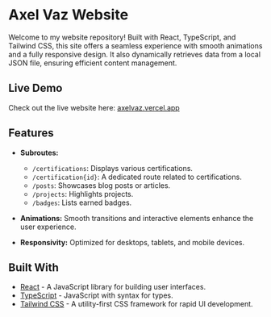 # Axel Vaz Website

Welcome to my website repository! Built with React, TypeScript, and Tailwind CSS, this site offers a seamless experience with smooth animations and a fully responsive design. It also dynamically retrieves data from a local JSON file, ensuring efficient content management.

## Live Demo

Check out the live website here: [axelvaz.vercel.app](https://axelvaz.vercel.app)

## Features

- **Subroutes:**  
  - `/certifications`: Displays various certifications.  
  - `/certification{id}`: A dedicated route related to certifications.  
  - `/posts`: Showcases blog posts or articles.  
  - `/projects`: Highlights projects.  
  - `/badges`: Lists earned badges.

- **Animations:** Smooth transitions and interactive elements enhance the user experience.
- **Responsivity:** Optimized for desktops, tablets, and mobile devices.

## Built With

- [React](https://reactjs.org/) - A JavaScript library for building user interfaces.
- [TypeScript](https://www.typescriptlang.org/) - JavaScript with syntax for types.
- [Tailwind CSS](https://tailwindcss.com/) - A utility-first CSS framework for rapid UI development.
